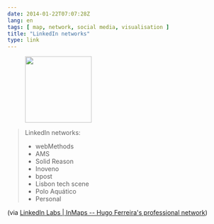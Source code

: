 ```yaml
---
date: 2014-01-22T07:07:28Z
lang: en
tags: [ map, network, social media, visualisation ]
title: "LinkedIn networks"
type: link
---
```


<figure>
<a
href="https://hugo.ferreira.cc/linkedin-networks-webmethods-ams-solid-reason/attachment/209/"
rel="attachment"><img
src="/wp-content/uploads/2014/01/tumblr_mzsyd0P8yy1qz82meo1_r1_1280-150x150.png"
width="150" height="150" /></a></figure>

> LinkedIn networks:
>
> -   webMethods
> -   AMS
> -   Solid Reason
> -   Inoveno
> -   bpost
> -   Lisbon tech scene
> -   Polo Aquático
> -   Personal

(via [LinkedIn Labs  |  InMaps -- Hugo Ferreira's professional network](http://inmaps.linkedinlabs.com/share/Hugo_Ferreira/322220702282994745193931565051012696875))

